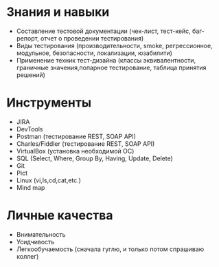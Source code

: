 # Знания и навыки
* Составление тестовой документации (чек-лист, тест-кейс, баг-репорт, отчет о проведении тестирования)
* Виды тестирования (производительности, smoke, регрессионное, модульное, безопасности, локализации, юзабилити)
* Применение техник тест-дизайна (классы эквивалентности, граничные значения,попарное тестирование, таблица принятия решений)

# Инструменты
* JIRA
* DevTools
* Postman (тестирование REST, SOAP API)
* Charles/Fiddler (тестирование REST, SOAP API)
* VirtualBox (установка необходимой ОС)
* SQL (Select, Where, Group By, Having, Update, Delete)
* Git
* Pict
* Linux (vi,ls,cd,cat,etc.)
* Mind map

# Личные качества
* Внимательность
* Усидчивость
* Легкообучаемость (сначала гуглю, и только потом спрашиваю коллег)

